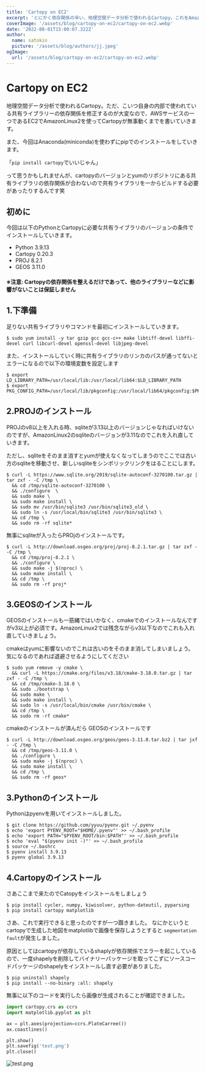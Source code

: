 ```yaml
---
title: 'Cartopy on EC2'
excerpt: 'とにかく依存関係の辛い、地理空間データ分析で使われるCartopy。これをAmazonLinux2のOSでEC2を立て、Cartopyが動くまでの導入を書く。'
coverImage: '/assets/blog/cartopy-on-ec2/cartopy-on-ec2.webp'
date: '2022-08-01T15:00:07.322Z'
author:
  name: satokin
  picture: '/assets/blog/authors/jj.jpeg'
ogImage:
  url: '/assets/blog/cartopy-on-ec2/cartopy-on-ec2.webp'
---
```


# Cartopy on EC2


地理空間データ分析で使われるCartopy。ただ、こいつ自身の内部で使われている共有ライブラリーの依存関係を修正するのが大変なので、AWSサービスの一つであるEC2でAmazonLinux2を使ってCartopyが無事動くまでを書いていきます。

また、今回はAnaconda(miniconda)を使わずにpipでのインストールをしていきます。

「`pip install cartopy`でいいじゃん」

って思うかもしれませんが、cartopyのバージョンとyumのリポジトリにある共有ライブラリの依存関係が合わないので共有ライブラリを一からビルドする必要があったりするんです笑

## 初めに

今回は以下のPythonとCartopyに必要な共有ライブラリのバージョンの条件でインストールしていきます。

- Python  3.9.13
- Cartopy 0.20.3
- PROJ  8.2.1 
- GEOS  3.11.0

#### ※注意: Cartopyの依存関係を整えるだけであって、他のライブラリーなどに影響がないことは保証しません

## 1.下準備

足りない共有ライブラリやコマンドを最初にインストールしていきます。

```shell
$ sudo yum install -y tar gzip gcc gcc-c++ make libtiff-devel libffi-devel curl libcurl-devel openssl-devel libjpeg-devel
```

また、インストールしていく時に共有ライブラリのリンカのパスが通ってないとエラーになるので以下の環境変数を設定します

```shell
$ export LD_LIBRARY_PATH=/usr/local/lib:/usr/local/lib64:$LD_LIBRARY_PATH
$ export PKG_CONFIG_PATH=/usr/local/lib/pkgconfig:/usr/local/lib64/pkgconfig:$PKG_CONFIG_PATH
```

## 2.PROJのインストール

PROJのv8以上を入れる時、sqliteが3.13以上のバージョンじゃなればいけないのですが、AmazonLinux2のsqliteのバージョンが3.11なのでこれを入れ直していきます。

ただし、sqliteをそのまま消すとyumが使えなくなってしまうのでここでは古い方のsqliteを移動させ、新しいsqliteをシンボリックリンクをはることにします。

```shell
$ curl -L https://www.sqlite.org/2019/sqlite-autoconf-3270100.tar.gz |  tar zxf - -C /tmp \
  && cd /tmp/sqlite-autoconf-3270100 \
  && ./configure  \
  && sudo make \
  && sudo make install \
  && sudo mv /usr/bin/sqlite3 /usr/bin/sqlite3_old \
  && sudo ln -s /usr/local/bin/sqlite3 /usr/bin/sqlite3 \
  && cd /tmp \
  && sudo rm -rf sqlite* 
```

無事にsqliteが入ったらPROjのインストールです。

```shell
$ curl -L http://download.osgeo.org/proj/proj-8.2.1.tar.gz | tar zxf - -C /tmp \
  && cd /tmp/proj-8.2.1 \
  && ./configure \
  && sudo make -j $(nproc) \
  && sudo make install \
  && cd /tmp \
  && sudo rm -rf proj* 
```


## 3.GEOSのインストール

GEOSのインストールも一筋縄ではいかなく、cmakeでのインストールなんですがv3以上が必須です。AmazonLinux2では残念ながらv3以下なのでこれも入れ直していきましょう。

cmakeはyumに影響ないのでこれは古いのをそのまま消してしまいましょう。気になるのであれば退避させるようにしてください

```shell
$ sudo yum remove -y cmake \
  && curl -L https://cmake.org/files/v3.18/cmake-3.18.0.tar.gz | tar zxf - -C /tmp \
  && cd /tmp/cmake-3.18.0 \
  && sudo ./bootstrap \
  && sudo make \
  && sudo make install \
  && sudo ln -s /usr/local/bin/cmake /usr/bin/cmake \
  && cd /tmp \
  && sudo rm -rf cmake*
```

cmakeのインストールが済んだら GEOSのインストールです

```shell
$ curl -L http://download.osgeo.org/geos/geos-3.11.0.tar.bz2 | tar jxf - -C /tmp \
  && cd /tmp/geos-3.11.0 \
  && ./configure \
  && sudo make -j $(nproc) \
  && sudo make install \
  && cd /tmp \
  && sudo rm -rf geos*
```

## 3.Pythonのインストール

Pythonはpyenvを用いてインストールしました。

```shell
$ git clone https://github.com/yyuu/pyenv.git ~/.pyenv
$ echo 'export PYENV_ROOT="$HOME/.pyenv"' >> ~/.bash_profile
$ echo 'export PATH="$PYENV_ROOT/bin:$PATH"' >> ~/.bash_profile
$ echo 'eval "$(pyenv init -)"' >> ~/.bash_profile
$ source ~/.bashrc
$ pyenv install 3.9.13
$ pyenv global 3.9.13
```


## 4.Cartopyのインストール

さあここまで来たのでCatopyをインストールをしましょう

```shell
$ pip install cycler, numpy, kiwisolver, python-dateutil, pyparsing
$ pip install cartopy matplotlib
```

さあ、これで実行できると思ったのですが一つ躓きました。
なにかというとcartopyで生成した地図をmatplotlibで画像を保存しようとすると `segmentation fault`が発生しました。

原因としてはcartopyが依存しているshaplyが依存関係でエラーを起こしているので、一度shapelyを削除してバイナリーパッケージを取ってこずにソースコードパッケージのshapelyをインストールし直す必要がありました。

```shell
$ pip uninstall shapely
$ pip install --no-binary :all: shapely
```



無事に以下のコードを実行したら画像が生成されることが確認できました。

```python
import cartopy.crs as ccrs
import matplotlib.pyplot as plt

ax = plt.axes(projection=ccrs.PlateCarree())
ax.coastlines()

plt.show()
plt.savefig('test.png')
plt.close()
```

![test.png](/assets/blog/cartopy-on-ec2/test.png)